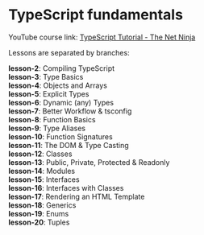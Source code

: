 # TypeScript fundamentals
YouTube course link: [TypeScript Tutorial - The Net Ninja](https://www.youtube.com/playlist?list=PL4cUxeGkcC9gUgr39Q_yD6v-bSyMwKPUI)

Lessons are separated by branches:

**lesson-2**: Compiling TypeScript <br/>
**lesson-3**: Type Basics <br/>
**lesson-4**: Objects and Arrays <br/>
**lesson-5**: Explicit Types <br/>
**lesson-6**: Dynamic (any) Types <br/>
**lesson-7**: Better Workflow & tsconfig <br/>
**lesson-8**: Function Basics <br/>
**lesson-9**: Type Aliases <br/>
**lesson-10**: Function Signatures <br/>
**lesson-11**: The DOM & Type Casting <br/>
**lesson-12**: Classes <br/>
**lesson-13**: Public, Private, Protected & Readonly <br/>
**lesson-14**: Modules <br/>
**lesson-15**: Interfaces <br/>
**lesson-16**: Interfaces with Classes <br/>
**lesson-17**: Rendering an HTML Template <br/>
**lesson-18**: Generics <br/>
**lesson-19**: Enums <br/>
**lesson-20**: Tuples
